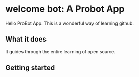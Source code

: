 # welcome bot: A Probot App

Hello ProBot App. This is a wonderful way of learning github.

## What it does

It guides through the entire learning of open source.

## Getting started
